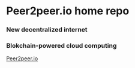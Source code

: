 # Peer2peer.io home repo
### New decentralized internet
### Blokchain-powered cloud computing

[Peer2peer.io](http://peer2peer.io)

